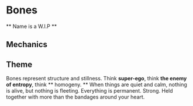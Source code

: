 # Bones
** Name is a W.I.P **

## Mechanics

## Theme
Bones represent structure and stillness. Think **super-ego**, think **the enemy of entropy**, think 
** homogeny. ** When things are quiet and calm, nothing is alive, but nothing is fleeting. Everything 
is permanent. Strong. Held together with more than the bandages around your heart.
